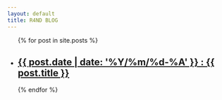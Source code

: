 ```yaml
---
layout: default
title: R4ND BLOG
---
```

<ul>
  {% for post in site.posts %}
    <li>
      <h2><a href="{{ post.url | relative_url }}">
	  {{ post.date | date: '%Y/%m/%d-%A' }} : {{ post.title }}
      </a></h2>
      <!--<p>{{ post.excerpt }}</p>-->
    </li>
  {% endfor %}
</ul>